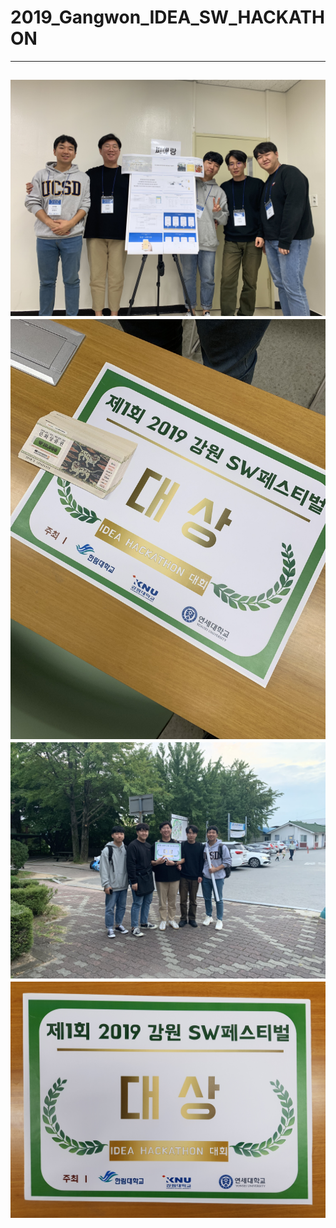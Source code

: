# 2019_Gangwon_IDEA_SW_HACKATHON
---
![Image1](https://github.com/Yossarian92/2019_Gangwon_IDEA_SW_HACKATHON/blob/master/Images/photo1.jpg)
![Image2](https://github.com/Yossarian92/2019_Gangwon_IDEA_SW_HACKATHON/blob/master/Images/photo2.jpg)
![Image3](https://github.com/Yossarian92/2019_Gangwon_IDEA_SW_HACKATHON/blob/master/Images/photo3.jpg)
![Image4](https://github.com/Yossarian92/2019_Gangwon_IDEA_SW_HACKATHON/blob/master/Images/photo4.jpg)
---
